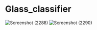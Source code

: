 # Glass_classifier

![Screenshot (2288)](https://user-images.githubusercontent.com/63840223/142971659-3ed1bbda-3df7-4a69-bde2-43625e09ccc0.png)
![Screenshot (2290)](https://user-images.githubusercontent.com/63840223/142971665-6b479847-b8c6-4329-89f5-c00edfaa9628.png)
